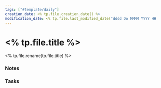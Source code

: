 ```yaml
---
tags: ["#template/daily"]
creation_date: <% tp.file.creation_date() %>
modification_date: <% tp.file.last_modified_date("dddd Do MMMM YYYY HH:mm:ss") %>
---
```


# <% tp.file.title %>
<% tp.file.rename(tp.file.title) %>

### Notes

### Tasks